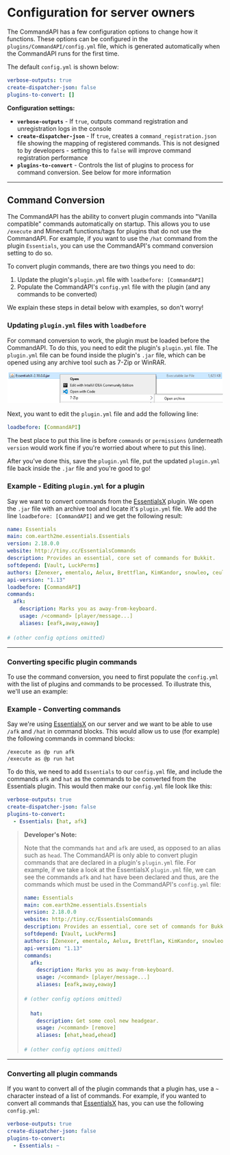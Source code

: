 # Configuration for server owners

The CommandAPI has a few configuration options to change how it functions. These options can be configured in the `plugins/CommandAPI/config.yml` file, which is generated automatically when the CommandAPI runs for the first time.

The default `config.yml` is shown below:

```yaml
verbose-outputs: true
create-dispatcher-json: false
plugins-to-convert: []
```

**Configuration settings:**

- **`verbose-outputs`** - If `true`, outputs command registration and unregistration logs in the console
- **`create-dispatcher-json`** - If `true`, creates a `command_registration.json` file showing the mapping of registered commands. This is not designed to by developers - setting this to `false` will improve command registration performance
- **`plugins-to-convert`** - Controls the list of plugins to process for command conversion. See below for more information

-----

## Command Conversion

The CommandAPI has the ability to convert plugin commands into "Vanilla compatible" commands automatically on startup. This allows you to use `/execute` and Minecraft functions/tags for plugins that do not use the CommandAPI. For example, if you want to use the `/hat` command from the plugin `Essentials`, you can use the CommandAPI's command conversion setting to do so.

To convert plugin commands, there are two things you need to do:

1. Update the plugin's `plugin.yml` file with `loadbefore: [CommandAPI]`
2. Populate the CommandAPI's `config.yml` file with the plugin (and any commands to be converted)

We explain these steps in detail below with examples, so don't worry!

### Updating `plugin.yml` files with `loadbefore`

For command conversion to work, the plugin must be loaded before the CommandAPI. To do this, you need to edit the plugin's `plugin.yml` file. The `plugin.yml` file can be found inside the plugin's `.jar` file, which can be opened using any archive tool such as 7-Zip or WinRAR.

![](./images/pluginyml1.png)

Next, you want to edit the `plugin.yml` file and add the following line:

```yaml
loadbefore: [CommandAPI]
```

The best place to put this line is before `commands` or `permissions` (underneath `version` would work fine if you're worried about where to put this line).

After you've done this, save the `plugin.yml` file, put the updated `plugin.yml` file back inside the `.jar` file and you're good to go!

<div class="example">

### Example - Editing `plugin.yml` for a plugin

Say we want to convert commands from the [EssentialsX](https://www.spigotmc.org/resources/essentialsx.9089/) plugin. We open the `.jar` file with an archive tool and locate it's `plugin.yml` file. We add the line `loadbefore: [CommandAPI]` and we get the following result:

```yaml
name: Essentials
main: com.earth2me.essentials.Essentials
version: 2.18.0.0
website: http://tiny.cc/EssentialsCommands
description: Provides an essential, core set of commands for Bukkit.
softdepend: [Vault, LuckPerms]
authors: [Zenexer, ementalo, Aelux, Brettflan, KimKandor, snowleo, ceulemans, Xeology, KHobbits, md_5, Iaccidentally, drtshock, vemacs, SupaHam, md678685]
api-version: "1.13"
loadbefore: [CommandAPI]
commands:
  afk:
    description: Marks you as away-from-keyboard.
    usage: /<command> [player/message...]
    aliases: [eafk,away,eaway]

# (other config options omitted)
```

</div>

-----

### Converting specific plugin commands

To use the command conversion, you need to first populate the `config.yml` with the list of plugins and commands to be processed. To illustrate this, we'll use an example:

<div class="example">

### Example - Converting commands

Say we're using [EssentialsX](https://www.spigotmc.org/resources/essentialsx.9089/) on our server and we want to be able to use `/afk` and `/hat` in command blocks. This would allow us to use (for example) the following commands in command blocks:

```
/execute as @p run afk
/execute as @p run hat
```

To do this, we need to add `Essentials` to our `config.yml` file, and include the commands `afk` and `hat` as the commands to be converted from the Essentials plugin. This would then make our `config.yml` file look like this:

```yaml
verbose-outputs: true
create-dispatcher-json: false
plugins-to-convert: 
  - Essentials: [hat, afk]
```

> **Developer's Note:**
>
> Note that the commands `hat` and `afk` are used, as opposed to an alias such as `head`. The CommandAPI is only able to convert plugin commands that are declared in a plugin's `plugin.yml` file. For example, if we take a look at the EssentialsX `plugin.yml` file, we can see the commands `afk` and `hat` have been declared and thus, are the commands which must be used in the CommandAPI's `config.yml` file:
>
> ```yaml
> name: Essentials
> main: com.earth2me.essentials.Essentials
> version: 2.18.0.0
> website: http://tiny.cc/EssentialsCommands
> description: Provides an essential, core set of commands for Bukkit.
> softdepend: [Vault, LuckPerms]
> authors: [Zenexer, ementalo, Aelux, Brettflan, KimKandor, snowleo, ceulemans, Xeology, KHobbits, md_5, Iaccidentally, drtshock, vemacs, SupaHam, md678685]
> api-version: "1.13"
> commands:
>   afk:
>     description: Marks you as away-from-keyboard.
>     usage: /<command> [player/message...]
>     aliases: [eafk,away,eaway]
>     
> # (other config options omitted)
> 
>   hat:
>     description: Get some cool new headgear.
>     usage: /<command> [remove]
>     aliases: [ehat,head,ehead]
>     
> # (other config options omitted)
> ```

</div>

-----

### Converting all plugin commands

If you want to convert all of the plugin commands that a plugin has, use a `~` character instead of a list of commands. For example, if you wanted to convert all commands that [EssentialsX](https://www.spigotmc.org/resources/essentialsx.9089/) has, you can use the following `config.yml`:

```yaml
verbose-outputs: true
create-dispatcher-json: false
plugins-to-convert: 
  - Essentials: ~
```



